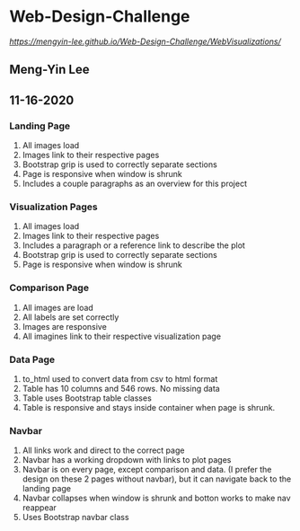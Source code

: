 # Web-Design-Challenge
*https://mengyin-lee.github.io/Web-Design-Challenge/WebVisualizations/*
## Meng-Yin Lee
## 11-16-2020

### Landing Page ###
1. All images load
2. Images link to their respective pages
3. Bootstrap grip is used to correctly separate sections
4. Page is responsive when window is shrunk
5. Includes a couple paragraphs as an overview for this project

### Visualization Pages ###
1. All images load
2. Images link to their respective pages
3. Includes a paragraph or a reference link to describe the plot
4. Bootstrap grip is used to correctly separate sections
5. Page is responsive when window is shrunk

### Comparison Page ###
1. All images are load
2. All labels are set correctly
3. Images are responsive
4. All imagines link to their respective visualization page

### Data Page
1. to_html used to convert data from csv to html format
2. Table has 10 columns and 546 rows. No missing data
3. Table uses Bootstrap table classes
4. Table is responsive and stays inside container when page is shrunk.

### Navbar ###
1. All links work and direct to the correct page
2. Navbar has a working dropdown with links to plot pages
3. Navbar is on every page, except comparison and data. (I prefer the design on these 2 pages without navbar), but it can navigate back to the landing page
4. Navbar collapses when window is shrunk and botton works to make nav reappear
3. Uses Bootstrap navbar class



